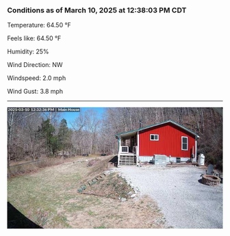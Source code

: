 ### Conditions as of March 10, 2025 at 12:38:03 PM CDT 

Temperature: 64.50 &deg;F

Feels like: 64.50 &deg;F

Humidity: 25%

Wind Direction: NW

Windspeed: 2.0 mph

Wind Gust: 3.8 mph

---

<img src="./images/latest.jpeg"/>

